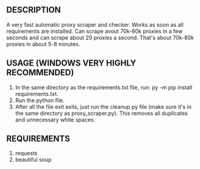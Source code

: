 DESCRIPTION
------------------------------------------
A very fast automatic proxy scraper and checker. Works as soon as all requirements are installed. Can scrape avout 70k-80k proxies in a few seconds and can scrape about 20 proxies a second. That's about 70k-80k proxies in about 5-8 minutes.


USAGE (WINDOWS VERY HIGHLY RECOMMENDED)
------------------------------------------

1. In the same directory as the requirements.txt file, run: py -m pip install requirements.txt.
2. Run the python file.
3. After all the file exit exits, just run the cleanup.py file (make sure it's in the same directory as proxy_scraper.py). This removes all duplicates and unnecessary white spaces.

REQUIREMENTS
------------------------------------------
1. requests
2. beautiful soup
